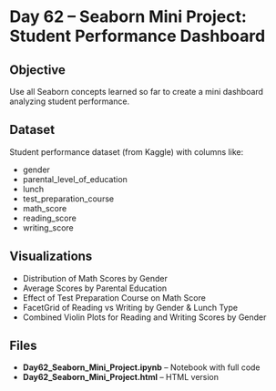 # Day 62 – Seaborn Mini Project: Student Performance Dashboard

## Objective
Use all Seaborn concepts learned so far to create a mini dashboard analyzing student performance.

## Dataset
Student performance dataset (from Kaggle) with columns like:
- gender
- parental_level_of_education
- lunch
- test_preparation_course
- math_score
- reading_score
- writing_score

## Visualizations
- Distribution of Math Scores by Gender
- Average Scores by Parental Education
- Effect of Test Preparation Course on Math Score
- FacetGrid of Reading vs Writing by Gender & Lunch Type
- Combined Violin Plots for Reading and Writing Scores by Gender

## Files
- **Day62_Seaborn_Mini_Project.ipynb** – Notebook with full code
- **Day62_Seaborn_Mini_Project.html** – HTML version

